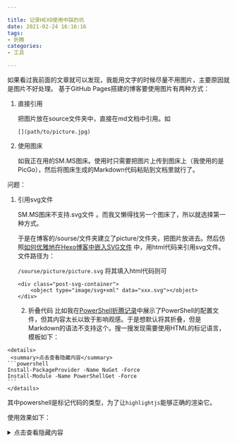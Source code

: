 ```yaml
---

title: 记录HEXO使用中踩的坑
date: 2021-02-24 16:16:16
tags: 
- 折腾
categories: 
- 工具 

---
```

如果看过我前面的文章就可以发现，我能用文字的时候尽量不用图片，主要原因就是图片不好处理。
基于GitHub Pages搭建的博客要使用图片有两种方式：
1. 直接引用

   把图片放在source文件夹中，直接在md文档中引用。如

   ```
   [](path/to/picture.jpg)
   ```

2. 使用图床

   如我正在用的SM.MS图床。使用时只需要把图片上传到图床上（我使用的是PicGo），然后将图床生成的Markdown代码粘贴到文档里就行了。

问题：

1. 引用svg文件

   SM.MS图床不支持.svg文件 。而我又懒得找另一个图床了，所以就选择第一种方式。

   于是在博客的/sourse/文件夹建立了picture/文件夹，把图片放进去。然后仿照[如何优雅地在Hexo博客中嵌入SVG文件](https://www.wangfeng.pro/2019/01/%E5%A6%82%E4%BD%95%E4%BC%98%E9%9B%85%E5%9C%B0%E5%9C%A8Hexo%E5%8D%9A%E5%AE%A2%E4%B8%AD%E5%B5%8C%E5%85%A5SVG%E6%96%87%E4%BB%B6.html) 中，用html代码来引用svg文件。文件路径为：

   `/sourse/picture/picture.svg`  将其填入html代码则可

   ```
   <div class="post-svg-container">
       <object type="image/svg+xml" data="xxx.svg"></object>
   </div>
   ```


   2. 折叠代码
      比如我在[PowerShell折腾记录](https://Dasein1998.github.io/2021/02/23/powershell/)中展示了PowerShell的配置文件，但其内容太长以致于影响观感。于是想默认将其折叠，但是Markdown的语法不支持这个。搜一搜发现需要使用HTML的标记语言，模板如下：
```
<details>
 <summary>点击查看隐藏内容</summary>
​```powershell
Install-PackageProvider -Name NuGet -Force
Install-Module -Name PowerShellGet -Force
​```
</details>
```
其中powershell是标记代码的类型，为了让`highlightjs`能够正确的渲染它。

使用效果如下：

<details>
 <summary>点击查看隐藏内容</summary>
```powershell
Install-PackageProvider -Name NuGet -Force
Install-Module -Name PowerShellGet -Force
```
</details>

